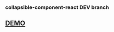 ### collapsible-component-react   DEV branch


## [DEMO](https://onefun1.github.io/collapsible-component-react/)

